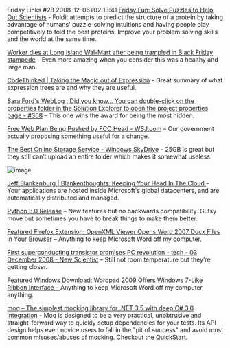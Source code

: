 Friday Links #28
2008-12-06T02:13:41
[Friday Fun: Solve Puzzles to Help Out Scientists](http://lifehacker.com/5099746/solve-puzzles-to-help-out-scientists) - Foldit attempts to predict the structure of a protein by taking advantage of humans' puzzle-solving intuitions and having people play competitively to fold the best proteins. Improve your problem solving skills and the world at the same time.

[Worker dies at Long Island Wal-Mart after being trampled in Black Friday stampede](http://www.nydailynews.com/ny_local/2008/11/28/2008-11-28_worker_dies_at_long_island_walmart_after.html) – Even more amazing when you consider this was a healthy and large man.

[CodeThinked | Taking the Magic out of Expression<T>](http://www.codethinked.com/post/2008/11/29/Taking-the-Magic-out-of-Expression.aspx) - Great summary of what expression trees are and why they are useful.

[Sara Ford's WebLog : Did you know… You can double-click on the properties folder in the Solution Explorer to open the project properties page - #368](http://blogs.msdn.com/saraford/archive/2008/12/01/did-you-know-you-can-double-click-on-the-properties-folder-in-the-solution-explorer-to-open-the-project-properties-page-368.aspx) – This one wins the award for being the most hidden.

[Free Web Plan Being Pushed by FCC Head - WSJ.com](http://online.wsj.com/article/SB122809560499668087.html) – Our government actually proposing something useful for a change.

[The Best Online Storage Service - Windows SkyDrive](http://www.labnol.org/internet/best-online-storage-live-skydrive/5771/) – 25GB is great but they still can’t upload an entire folder which makes it somewhat useless.

![image](http://mike-ward.net/content/images/blog/FridayLinks28_123CF/image.png)

[Jeff Blankenburg | Blankenthoughts: Keeping Your Head In The Cloud ](http://jeffblankenburg.com/2008/11/keeping-your-head-in-cloud.aspx)- Your applications are hosted inside Microsoft's global datacenters, and are automatically distributed and managed.

[Python 3.0 Release](http://www.python.org/download/releases/3.0/) – New features but no backwards compatibility. Gutsy move but sometimes you have to break things to make them better.

[Featured Firefox Extension: OpenXML Viewer Opens Word 2007 Docx Files in Your Browser](http://lifehacker.com/5102700/openxml-viewer-opens-word-2007-docx-files-in-your-browser) – Anything to keep Microsoft Word off my computer.

[First superconducting transistor promises PC revolution - tech - 03 December 2008 - New Scientist](http://www.newscientist.com/article/mg20026856.600-first-superconducting-transistor-promises-pc-revolution.html) – Still not room temperature but they’re getting closer.

[Featured Windows Download: Wordpad 2009 Offers Windows 7-Like Ribbon Interface – ](http://lifehacker.com/5102153/wordpad-2009-offers-windows-7+like-ribbon-interface)Anything to keep Microsoft Word off my computer, anything.

[moq – The simplest mocking library for .NET 3.5 with deep C# 3.0 integration](http://code.google.com/p/moq/) - Moq is designed to be a very practical, unobtrusive and straight-forward way to quickly setup dependencies for your tests. Its API design helps even novice users to fall in the "pit of success" and avoid most common misuses/abuses of mocking. Checkout the [QuickStart](http://code.google.com/p/moq/wiki/QuickStart).
